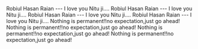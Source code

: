Robiul Hasan Raian  --- I love you Nitu ji....
Robiul Hasan Raian  --- I love you Nitu ji....
Robiul Hasan Raian  --- I love you Nitu ji....
Robiul Hasan Raian  --- I love you Nitu ji....
Nothing is permanent!!no expectation,just go ahead!
Nothing is permanent!!no expectation,just go ahead!
Nothing is permanent!!no expectation,just go ahead!
Nothing is permanent!!no expectation,just go ahead!